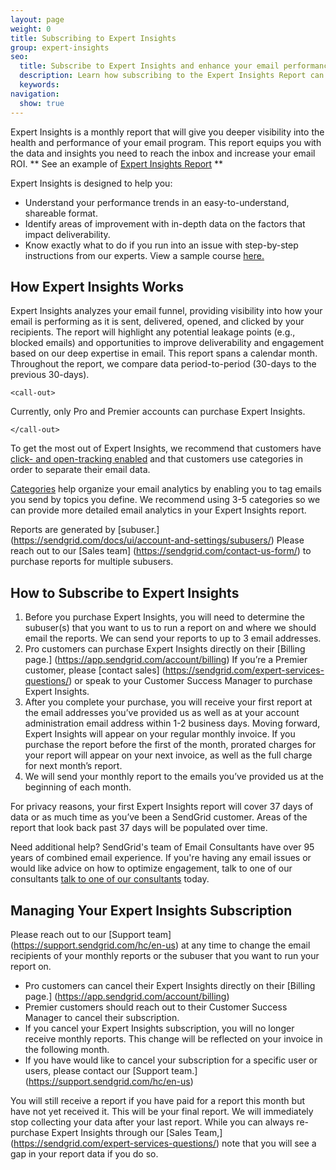 ```yaml
---
layout: page
weight: 0
title: Subscribing to Expert Insights
group: expert-insights
seo:
  title: Subscribe to Expert Insights and enhance your email performance
  description: Learn how subscribing to the Expert Insights Report can enhance your email performance
  keywords: 
navigation:
  show: true
---
```


		 	 	 		
Expert Insights is a monthly report that will give you deeper visibility into the health and performance of your email program. This report equips you with the data and insights you need to reach the inbox and increase your email ROI.  ** See an example of [Expert Insights Report](https://sendgrid.com/wp-content/uploads/pdf/Expert-Insights-Sample.pdf) **

Expert Insights is designed to help you:
* Understand your performance trends in an easy-to-understand, shareable format.
* Identify areas of improvement with in-depth data on the factors that impact deliverability.
* Know exactly what to do if you run into an issue with step-by-step instructions from our experts. View a sample course [here.](https://rise.articulate.com/share/VlJssyUNRN1dLEarFolNAx0teya492tR)


## How Expert Insights Works

Expert Insights analyzes your email funnel, providing visibility into how your email is performing as it is sent, delivered, opened, and clicked by your recipients. The report will highlight any potential leakage points (e.g., blocked emails) and opportunities to improve deliverability and engagement based on our deep expertise in email. This report spans a calendar month. Throughout the report, we compare data period-to-period (30-days to the previous 30-days). 

    <call-out>

Currently, only Pro and Premier accounts can purchase Expert Insights.

    </call-out>

To get the most out of Expert Insights, we recommend that customers have [click- and open-tracking enabled](https://sendgrid.com/docs/ui/account-and-settings/tracking/) and that customers use categories in order to separate their email data. 


[Categories](https://sendgrid.com/docs/ui/analytics-and-reporting/categories/) help organize your email analytics by enabling you to tag emails you send by topics you define. We recommend using 3-5 categories so we can provide more detailed email analytics in your Expert Insights report.

Reports are generated by [subuser.] (https://sendgrid.com/docs/ui/account-and-settings/subusers/) Please reach out to our [Sales team] (https://sendgrid.com/contact-us-form/) to purchase reports for multiple subusers.
						
## How to Subscribe to Expert Insights

1. Before you purchase Expert Insights, you will need to determine the subuser(s) that you want to us to run a report on and where we should email the reports. We can send your reports to up to 3 email addresses.
1. Pro customers can purchase Expert Insights directly on their [Billing page.] (https://app.sendgrid.com/account/billing) If you’re a Premier customer, please [contact sales] (https://sendgrid.com/expert-services-questions/) or speak to your Customer Success Manager to purchase Expert Insights.
1. After you complete your purchase, you will receive your first report at the email addresses you’ve provided us as well as at your account administration email address within 1-2 business days. Moving forward, Expert Insights will appear on your regular monthly invoice. If you purchase the report before the first of the month, prorated charges for your report will appear on your next invoice, as well as the full charge for next month’s report.
1. We will send your monthly report to the emails you’ve provided us at the beginning of each month.

  <call-out>

For privacy reasons, your first Expert Insights report will cover 37 days of data or as much time as you’ve been a SendGrid customer. Areas of the report that look back past 37 days will be populated over time.

  <call-out>
 
 <call-out>
 
Need additional help? SendGrid's team of Email Consultants have over 95 years of combined email experience. If you're having any email issues or would like advice on how to optimize engagement, talk to one of our consultants [talk to one of our consultants](https://sendgrid.com/contact-expert-services/) today.

  <call-out>

## Managing Your Expert Insights Subscription

Please reach out to our [Support team] (https://support.sendgrid.com/hc/en-us) at any time to change the email recipients of your monthly reports or the subuser that you want to run your report on.

* Pro customers can cancel their Expert Insights directly on their [Billing page.] (https://app.sendgrid.com/account/billing)
* Premier customers should reach out to their Customer Success Manager to cancel their subscription.
* If you cancel your Expert Insights subscription, you will no longer receive monthly reports. This change will be reflected on your invoice in the following month. 
* If you have would like to cancel your subscription for a specific user or users, please contact our [Support team.] (https://support.sendgrid.com/hc/en-us) 

You will still receive a report if you have paid for a report this month but have not yet received it. This will be your final report. We will immediately stop collecting your data after your last report. While you can always re-purchase Expert Insights through our [Sales Team,] (https://sendgrid.com/expert-services-questions/) note that you will see a gap in your report data if you do so.

